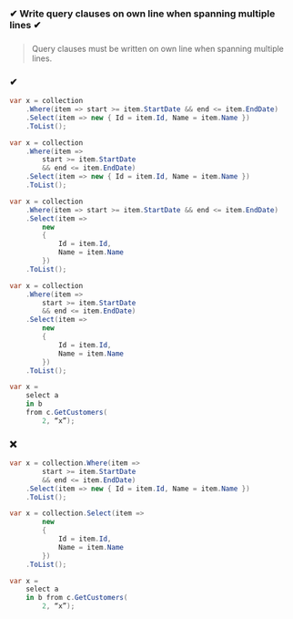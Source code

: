 ### ✔ Write query clauses on own line when spanning multiple lines ✔
###

> Query clauses must be written on own line when spanning multiple lines.

### ✔
``` csharp
var x = collection
    .Where(item => start >= item.StartDate && end <= item.EndDate)
    .Select(item => new { Id = item.Id, Name = item.Name })
    .ToList();
```
``` csharp
var x = collection
    .Where(item =>
        start >= item.StartDate
        && end <= item.EndDate)
    .Select(item => new { Id = item.Id, Name = item.Name })
    .ToList();
```
``` csharp
var x = collection
    .Where(item => start >= item.StartDate && end <= item.EndDate)
    .Select(item =>
        new
        {
            Id = item.Id,
            Name = item.Name
        })
    .ToList();
```
``` csharp
var x = collection
    .Where(item =>
        start >= item.StartDate
        && end <= item.EndDate)
    .Select(item =>
        new
        {
            Id = item.Id,
            Name = item.Name
        })
    .ToList();
```
``` csharp
var x =
    select a
    in b
    from c.GetCustomers(
        2, “x”);
```

### ❌
``` csharp
var x = collection.Where(item =>
        start >= item.StartDate
        && end <= item.EndDate)
    .Select(item => new { Id = item.Id, Name = item.Name })
    .ToList();
```
``` csharp
var x = collection.Select(item =>
        new
        {
            Id = item.Id,
            Name = item.Name
        })
    .ToList();
```
``` csharp
var x =
    select a
    in b from c.GetCustomers(
        2, “x”);
```
